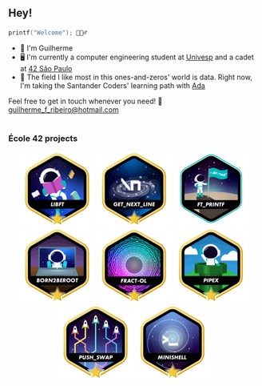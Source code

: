## Hey!

```C
printf("Welcome"); 🙋🏻‍♂️
``` 
- 👾 I'm Guilherme 
- 🖥️ I'm currently a computer engineering student at [Univesp](https://univesp.br/) and a cadet at [42 São Paulo](https://www.42sp.org.br/)
- 🔭 The field I like most in this ones-and-zeros' world is data. Right now, I'm taking the Santander Coders' learning path with [Ada](https://letscode.com.br/)


Feel free to get in touch whenever you need! 📧 guilherme_f_ribeiro@hotmail.com
#

### École 42 projects

<div align="center">

[![Libft](https://github.com/guiribei/guiribei/blob/main/42_badges/libftm.png)](https://github.com/Guiribei/kind-of-libc)
[![GNL](https://github.com/guiribei/guiribei/blob/main/42_badges/get_next_linem.png)](https://github.com/Guiribei/backslash-n)
[![ft_printf](https://github.com/guiribei/guiribei/blob/main/42_badges/ft_printfe.png)](https://github.com/Guiribei/printf-else)
[![B2B](https://github.com/guiribei/guiribei/blob/main/42_badges/born2berootm.png)](https://github.com/Guiribei/primitive-server)
[![fract-ol](https://github.com/guiribei/guiribei/blob/main/42_badges/fract-olm.png)](https://github.com/Guiribei/fractals-everywhere)
[![pipex](https://github.com/guiribei/guiribei/blob/main/42_badges/pipexm.png)](https://github.com/Guiribei/a-plumber-myself)
[![push_swap](https://github.com/guiribei/guiribei/blob/main/42_badges/push_swapm.png)](https://github.com/Guiribei/time-to-sort)
[![minishell](https://github.com/guiribei/guiribei/blob/main/42_badges/minishellm.png)](https://github.com/Guiribei/my_shell)

</div>
